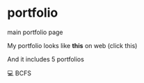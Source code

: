 # portfolio
main portfolio page  

My portfolio looks like **this** on web (click this)    

And it includes 5 portfolios  

:computer: BCFS  
